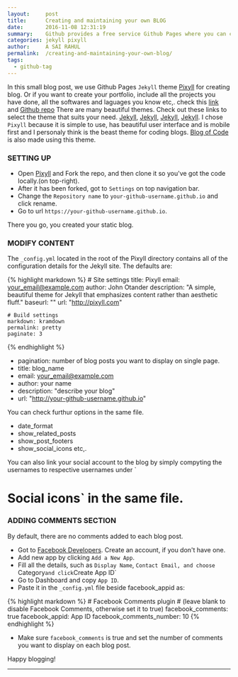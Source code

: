 ```yaml
---
layout:     post
title:      Creating and maintaining your own BLOG
date:       2016-11-08 12:31:19
summary:    Github provides a free service Github Pages where you can create static webpages easily.
categories: jekyll pixyll
author:     A SAI RAHUL
permalink:  /creating-and-maintaining-your-own-blog/
tags:
  - github-tag
---
```


In this small blog post, we use Github Pages `Jekyll` theme [Pixyll](https://github.com/johnotander/pixyll) for creating blog. Or if you want to create your portfolio, include all the projects you have done, all the softwares and laguages you know etc,. check this [link](http://raman.ch/#/) and [Github repo](https://github.com/ramancodians/ramancodians.github.io)
There are many beautiful themes. Check out these links to select the theme that suits your need.
[Jekyll](https://github.com/jekyll/jekyll/wiki/themes), [Jekyll](http://jekyllthemes.org), [Jekyll](https://jekyllthemes.io), [Jekyll](http://themes.jekyllrc.org).
I chose `Pixyll` because it is simple to use, has beautiful user interface and is mobile first and I personaly think is the beast theme for coding blogs. [Blog of Code](http://www.blogofcodes.com) is also made using this theme.

### SETTING UP

   * Open [Pixyll](https://github.com/johnotander/pixyll) and Fork the repo, and then clone it so you've got the code locally.(on top-right).
   * After it has been forked, got to `Settings` on top navigation bar.
   * Change the `Repository name` to `your-github-username.github.io` and click rename.
   * Go to url `https://your-github-username.github.io`.

There you go, you created your static blog.

### MODIFY CONTENT

The `_config.yml` located in the root of the Pixyll directory contains all of the configuration details for the Jekyll site. The defaults are:

{% highlight markdown %}
    # Site settings
    title: Pixyll
    email: your_email@example.com
    author: John Otander
    description: "A simple, beautiful theme for Jekyll that emphasizes content rather than aesthetic fluff."
    baseurl: ""
    url: "http://pixyll.com"

    # Build settings
    markdown: kramdown
    permalink: pretty
    paginate: 3
{% endhighlight %}

   * pagination: number of blog posts you want to display on single page.
   * title: blog_name
   * email: your_email@example.com
   * author: your name
   * description: "describe your blog"
   * url: "http://your-github-username.github.io"

You can check furthur options in the same file.

   * date_format
   * show_related_posts
   * show_post_footers
   * show_social_icons etc,.

You can also link your social account to the blog by simply compyting the usernames to respective usernames under `
# Social icons` in the same file.

### ADDING COMMENTS SECTION

By default, there are no comments added to each blog post.

   * Got to [Facebook Developers](https://developers.facebook.com/apps/). Create an account, if you don't have one.
   * Add new app by clicking `Add a New App`.
   * Fill all the details, such as `Display Name`, `Contact Email, and choose `Category` and click `Create App ID`
   * Go to Dashboard and copy `App ID`.
   * Paste it in the `_config.yml` file beside facebook_appid as:

{% highlight markdown %}
    # Facebook Comments plugin
    # (leave blank to disable Facebook Comments, otherwise set it to true)
    facebook_comments: true
    facebook_appid: App ID
    facebook_comments_number: 10
{% endhighlight %}

   * Make sure `facebook_comments` is true and set the number of comments you want to display on each blog post.


Happy blogging!


---

